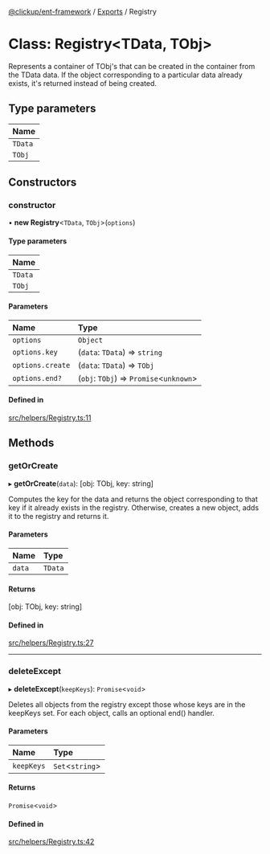 [@clickup/ent-framework](../README.md) / [Exports](../modules.md) / Registry

# Class: Registry<TData, TObj\>

Represents a container of TObj's that can be created in the container from
the TData data. If the object corresponding to a particular data already
exists, it's returned instead of being created.

## Type parameters

| Name |
| :------ |
| `TData` |
| `TObj` |

## Constructors

### constructor

• **new Registry**<`TData`, `TObj`\>(`options`)

#### Type parameters

| Name |
| :------ |
| `TData` |
| `TObj` |

#### Parameters

| Name | Type |
| :------ | :------ |
| `options` | `Object` |
| `options.key` | (`data`: `TData`) => `string` |
| `options.create` | (`data`: `TData`) => `TObj` |
| `options.end?` | (`obj`: `TObj`) => `Promise`<`unknown`\> |

#### Defined in

[src/helpers/Registry.ts:11](https://github.com/clickup/ent-framework/blob/master/src/helpers/Registry.ts#L11)

## Methods

### getOrCreate

▸ **getOrCreate**(`data`): [obj: TObj, key: string]

Computes the key for the data and returns the object corresponding to that
key if it already exists in the registry. Otherwise, creates a new object,
adds it to the registry and returns it.

#### Parameters

| Name | Type |
| :------ | :------ |
| `data` | `TData` |

#### Returns

[obj: TObj, key: string]

#### Defined in

[src/helpers/Registry.ts:27](https://github.com/clickup/ent-framework/blob/master/src/helpers/Registry.ts#L27)

___

### deleteExcept

▸ **deleteExcept**(`keepKeys`): `Promise`<`void`\>

Deletes all objects from the registry except those whose keys are in the
keepKeys set. For each object, calls an optional end() handler.

#### Parameters

| Name | Type |
| :------ | :------ |
| `keepKeys` | `Set`<`string`\> |

#### Returns

`Promise`<`void`\>

#### Defined in

[src/helpers/Registry.ts:42](https://github.com/clickup/ent-framework/blob/master/src/helpers/Registry.ts#L42)
